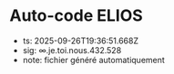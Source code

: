# Auto-code ELIOS
- ts: 2025-09-26T19:36:51.668Z
- sig: ∞.je.toi.nous.432.528
- note: fichier généré automatiquement